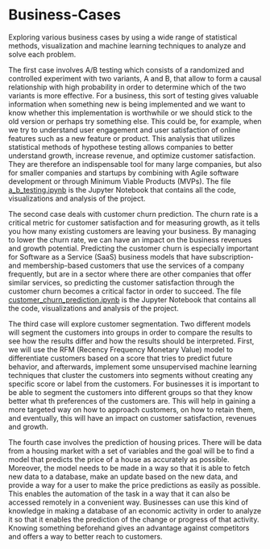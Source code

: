 # Business-Cases
Exploring various business cases by using a wide range of statistical methods, visualization and machine learning techniques to analyze and solve each problem.

The first case involves A/B testing which consists of a randomized and controlled experiment with two variants, A and B, that allow to form a causal relationship with high probability in order to determine which of the two variants is more effective. For a business, this sort of testing gives valuable information when something new is being implemented and we want to know whether this implementation is worthwhile or we should stick to the old version or perhaps try something else. This could be, for example, when we try to understand user engagement and user satisfaction of online features such as a new feature or product. This analysis that utilizes statistical methods of hypothese testing allows companies to better understand growth, increase revenue, and optimize customer satisfaction. They are therefore an indispensable tool for many large companies, but also for smaller companies and startups by combining with Agile software development or through Minimum Viable Products (MVPs). The file [a_b_testing.ipynb](https://github.com/jajokine/Business-Cases/blob/main/a_b_testing.ipynb) is the Jupyter Notebook that contains all the code, visualizations and analysis of the project.

The second case deals with customer churn prediction. The churn rate is a critical metric for customer satisfaction and for measuring growth, as it tells you how many existing customers are leaving your business. By managing to lower the churn rate, we can have an impact on the business revenues and growth potential. Predicting the customer churn is especially important for Software as a Service (SaaS) business models that have subscription- and membership-based customers that use the services of a company frequently, but are in a sector where there are other companies that offer similar services, so predicting the customer satisfaction through the customer churn becomes a critical factor in order to succeed.  The file [customer_churn_prediction.ipynb](https://github.com/jajokine/Business-Cases/blob/main/customer_churn_prediction.ipynb) is the Jupyter Notebook that contains all the code, visualizations and analysis of the project.

The third case will explore customer segmentation. Two different models will segment the customers into groups in order to compare the results to see how the results differ and how the results should be interpreted. First, we will use the RFM (Recency Frequency Monetary Value) model to differentiate customers based on a score that tries to predict future behavior, and afterwards, implement some unsupervised machine learning techniques that cluster the customers into segments without creating any specific score or label from the customers. For businesses it is important to be able to segment the customers into different groups so that they know better what th preferences of the customers are. This will help in gaining a more targeted way on how to approach customers, on how to retain them, and eventually, this will have an impact on customer satisfaction, revenues and growth.

The fourth case involves the prediction of housing prices. There will be data from a housing market with a set of variables and the goal will be to find a model that predicts the price of a house as accurately as possible. Moreover, the model needs to be made in a way so that it is able to fetch new data to a database, make an update based on the new data, and provide a way for a user to make the price predictions as easily as possible. This enables the automation of the task in a way that it can also be accessed remotely in a convenient way. Businesses can use this kind of knowledge in making a database of an economic activity in order to analyze it so that it enables the prediction of the change or progress of that activity. Knowing something beforehand gives an advantage against competitors and offers a way to better reach to customers.
